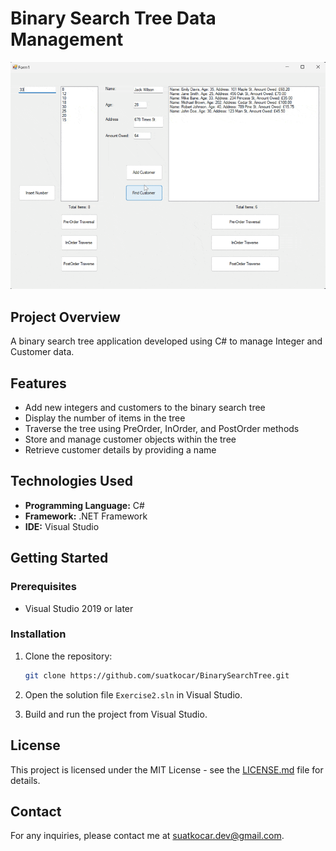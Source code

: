# Binary Search Tree Data Management

![BST Demo](screenshots/bst-demo.gif)

## Project Overview

A binary search tree application developed using C# to manage Integer and Customer data.

## Features

- Add new integers and customers to the binary search tree
- Display the number of items in the tree
- Traverse the tree using PreOrder, InOrder, and PostOrder methods
- Store and manage customer objects within the tree
- Retrieve customer details by providing a name

## Technologies Used

- **Programming Language:** C#
- **Framework:** .NET Framework
- **IDE:** Visual Studio

## Getting Started

### Prerequisites

- Visual Studio 2019 or later

### Installation

1. Clone the repository:

   ```bash
   git clone https://github.com/suatkocar/BinarySearchTree.git
   ```

2. Open the solution file `Exercise2.sln` in Visual Studio.

3. Build and run the project from Visual Studio.

## License

This project is licensed under the MIT License - see the [LICENSE.md](LICENSE.md) file for details.

## Contact

For any inquiries, please contact me at suatkocar.dev@gmail.com.